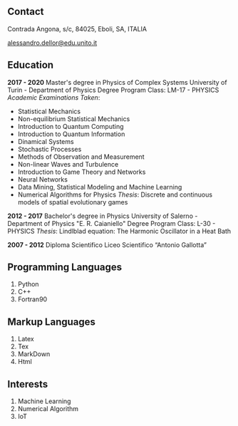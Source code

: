 ## Contact

Contrada Angona, s/c, 84025, Eboli, SA, ITALIA

alessandro.dellor@edu.unito.it

## Education

**2017 - 2020**
Master's degree in Physics of Complex Systems
University of Turin - Department of Physics
Degree Program Class: LM-17 - PHYSICS
_Academic Examinations Taken_:
- Statistical Mechanics
- Non-equilibrium Statistical Mechanics
- Introduction to Quantum Computing
- Introduction to Quantum Information
- Dinamical Systems
- Stochastic Processes
- Methods of Observation and Measurement
- Non-linear Waves and Turbulence
- Introduction to Game Theory and Networks
- Neural Networks
- Data Mining, Statistical Modeling and Machine Learning
- Numerical Algorithms for Physics
_Thesis_: Discrete and continuous models of spatial evolutionary games

**2012 - 2017**
Bachelor's degree in Physics
University of Salerno - Department of Physics "E. R. Caianiello"
Degree Program Class: L-30 - PHYSICS
_Thesis_: Lindlblad equation: The Harmonic Oscillator in a Heat Bath

**2007 - 2012**
Diploma Scientifico
Liceo Scientifico “Antonio Gallotta”


## Programming Languages
1. Python
2. C++
3. Fortran90

## Markup Languages
1. Latex
2. Tex
3. MarkDown
4. Html

## Interests
1. Machine Learning 
2. Numerical Algorithm 
3. IoT

